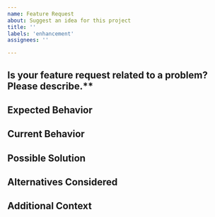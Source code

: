 ```yaml
---
name: Feature Request
about: Suggest an idea for this project
title: ''
labels: 'enhancement'
assignees: ''

---
```


<!--- Provide a general summary of the feature request in the Title above -->

## Is your feature request related to a problem? Please describe.**
<!--- A clear and concise description of what the problem is. Ex. I'm always frustrated when [...] -->

## Expected Behavior
<!--- A clear and concise description of what you want to happen -->

## Current Behavior
<!--- Explain the difference from current behavior -->

## Possible Solution
<!--- Suggest ideas of how to implement the addition or change -->

## Alternatives Considered
<!--- A clear and concise description of any alternative solutions or features you've considered -->

## Additional Context
<!--- Add any other context or screenshots about the feature request here. -->



